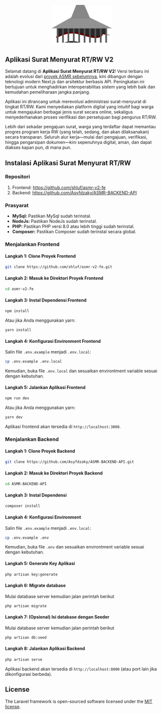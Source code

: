 <p align="center"><a href="https://laravel.com" target="_blank"><img src="https://raw.githubusercontent.com/shluf/asmr/fe1c7f44a7214c6dbbc6108b031a22b9e584fe1f/public/logo.svg" width="200" alt="Laravel Logo"></a></p>

## Aplikasi Surat Menyurat RT/RW V2

Selamat datang di **Aplikasi Surat Menyurat RT/RW V2**! Versi terbaru ini adalah evolusi dari [proyek ASMR sebelumnya](https://github.com/shluf/asmr), kini dibangun dengan teknologi modern Next.js dan arsitektur berbasis API. Peningkatan ini bertujuan untuk menghadirkan interoperabilitas sistem yang lebih baik dan kemudahan pemeliharaan jangka panjang.

Aplikasi ini dirancang untuk merevolusi administrasi surat-menyurat di tingkat RT/RW. Kami menyediakan platform digital yang intuitif bagi warga untuk mengajukan berbagai jenis surat secara online, sekaligus menyederhanakan proses verifikasi dan persetujuan bagi pengurus RT/RW.

Lebih dari sekadar pengajuan surat, warga yang terdaftar dapat memantau progres program kerja RW (yang telah, sedang, dan akan dilaksanakan) secara transparan. Seluruh alur kerja—mulai dari pengajuan, verifikasi, hingga pengarsipan dokumen—kini sepenuhnya digital, aman, dan dapat diakses kapan pun, di mana pun.

## Instalasi Aplikasi Surat Menyurat RT/RW

### Repositori 
1. Frontend: https://github.com/shluf/asmr-v2-fe
2. Backend: https://github.com/Asyfdzaky/ASMR-BACKEND-API

### Prasyarat
* **MySql:** Pastikan MySql sudah terinstal.
* **NodeJs:** Pastikan NodeJs sudah terinstal.
* **PHP:** Pastikan PHP versi 8.0 atau lebih tinggi sudah terinstal.
* **Composer:** Pastikan Composer sudah terinstal secara global.

### Menjalankan Frontend
#### Langkah 1: Clone Proyek Frontend
```bash
git clone https://github.com/shluf/asmr-v2-fe.git
```
#### Langkah 2: Masuk ke Direktori Proyek Frontend
```bash
cd asmr-v2-fe
```
#### Langkah 3: Instal Dependensi Frontend
```bash
npm install
```
Atau jika Anda menggunakan yarn:
```bash
yarn install
```
#### Langkah 4: Konfigurasi Environment Frontend
Salin file `.env.example` menjadi `.env.local`:
```bash
cp .env.example .env.local
```
Kemudian, buka file `.env.local` dan sesuaikan environtment variable sesuai dengan kebutuhan.

#### Langkah 5: Jalankan Aplikasi Frontend
```bash
npm run dev
```
Atau jika Anda menggunakan yarn:
```bash
yarn dev
```
Aplikasi frontend akan tersedia di `http://localhost:3000`.

### Menjalankan Backend

#### Langkah 1: Clone Proyek Backend
```bash
git clone https://github.com/Asyfdzaky/ASMR-BACKEND-API.git
```

#### Langkah 2: Masuk ke Direktori Proyek Backend
```bash
cd ASMR-BACKEND-API
```

#### Langkah 3: Instal Dependensi
```bash
composer install
```

#### Langkah 4: Konfigurasi Environment
Salin file `.env.example` menjadi `.env.local`:
```bash
cp .env.example .env
```
Kemudian, buka file `.env` dan sesuaikan environtment variable sesuai dengan kebutuhan.

#### Langkah 5: Generate Key Aplikasi
```bash
php artisan key:generate
```

#### Langkah 6: Migrate database
Mulai database server kemudian jalan perintah berikut 
```bash
php artisan migrate
```

#### Langkah 7: (Opsional) Isi database dengan Seeder
Mulai database server kemudian jalan perintah berikut 
```bash
php artisan db:seed
```

#### Langkah 8: Jalankan Aplikasi Backend
```bash
php artisan serve
```
Aplikasi backend akan tersedia di `http://localhost:8000` (atau port lain jika dikonfigurasi berbeda).

## License

The Laravel framework is open-sourced software licensed under the [MIT license](https://opensource.org/licenses/MIT).